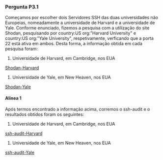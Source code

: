 ### Pergunta P3.1

Começamos por escolher dois Servidores SSH das duas universidades não Europeias, nomeadamente a universidade de Harvard e a 
universidade de Yale. Conforme enunciado, fizemos a pesquisa com a utilização do site Shodan, pesquisando por 
country:US org:"Harvard University" e country:US org:"Yale University", respetivamente, verficando que a porta 22 está ativa em ambos.
Desta forma, a informação obtida em cada pesquisa foram:

1. Universidade de Harvard, em Cambridge, nos EUA

[Shodan-Harvard](https://github.com/uminho-miei-engseg-19-20/Grupo3/tree/master/TP2/P3/UniversidadeHarvard-Shodan.pdf)


1. Universidade de Yale, em New Heaven, nos EUA

[Shodan-Yale](https://github.com/uminho-miei-engseg-19-20/Grupo3/tree/master/TP2/P3/UniversidadeYale-Shodan.pdf)

#### Alínea 1

Após termos encontrado a informação acima, corremos o ssh-audit e o resultados obtidos foram os seguintes:

1. Universidade de Harvard, em Cambridge, nos EUA

[ssh-audit-Harvard](https://github.com/uminho-miei-engseg-19-20/Grupo3/tree/master/TP2/P3/ssh-audit-UniversidadeHarvard.txt)


1. Universidade de Yale, em New Heaven, nos EUA

[ssh-audit-Yale](https://github.com/uminho-miei-engseg-19-20/Grupo3/tree/master/TP2/P3/ssh-audit-UniversidadeYale.txt)
